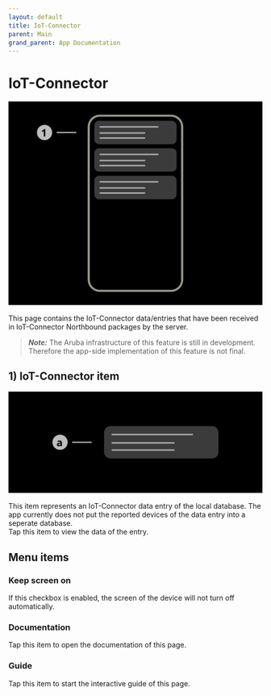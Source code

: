 ```yaml
---
layout: default
title: IoT-Connector
parent: Main
grand_parent: App Documentation
---
```


# IoT-Connector

![IoT-Connector Scheme](../images/main_iot_connector.svg)

This page contains the IoT-Connector data/entries that have been received in IoT-Connector Northbound packages by the server.

> **_Note:_** The Aruba infrastructure of this feature is still in development. Therefore the app-side implementation of this feature is not final.

## 1) IoT-Connector item

![IoT-Connector Item Scheme](../images/main_iot_connector_item.svg)

This item represents an IoT-Connector data entry of the local database. The app currently does not put the reported devices of the data entry into a seperate database.  
Tap this item to view the data of the entry.

## Menu items

### Keep screen on

If this checkbox is enabled, the screen of the device will not turn off automatically.

### Documentation

Tap this item to open the documentation of this page.

### Guide

Tap this item to start the interactive guide of this page.